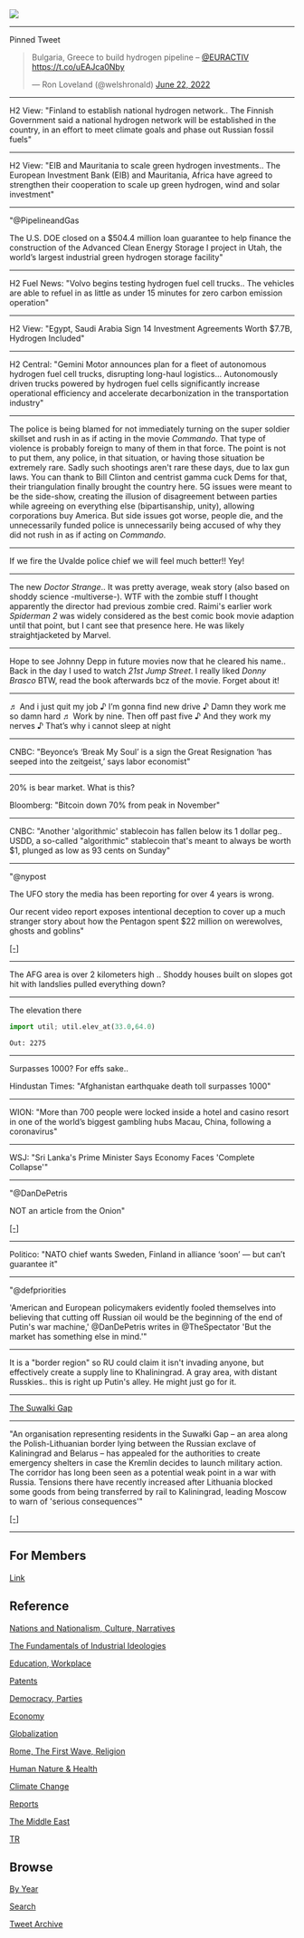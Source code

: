 <img src="https://drive.google.com/uc?export=view&id=1B2wf9R7AMH1d7Vw6e2mucLbIQ5NSjir7"/>

---

Pinned Tweet

<blockquote class="twitter-tweet"><p lang="en" dir="ltr">Bulgaria, Greece to build hydrogen pipeline – <a href="https://twitter.com/EURACTIV?ref_src=twsrc%5Etfw">@EURACTIV</a> <a href="https://t.co/uEAJca0Nby">https://t.co/uEAJca0Nby</a></p>&mdash; Ron Loveland (@welshronald) <a href="https://twitter.com/welshronald/status/1539496062896979969?ref_src=twsrc%5Etfw">June 22, 2022</a></blockquote> <script async src="https://platform.twitter.com/widgets.js" charset="utf-8"></script>

---

H2 View: "Finland to establish national hydrogen network.. The Finnish
Government said a national hydrogen network will be established in the
country, in an effort to meet climate goals and phase out Russian
fossil fuels"

---

H2 View: "EIB and Mauritania to scale green hydrogen investments.. The
European Investment Bank (EIB) and Mauritania, Africa have agreed to
strengthen their cooperation to scale up green hydrogen, wind and
solar investment"

---

"@PipelineandGas

The U.S. DOE closed on a $504.4 million loan guarantee to help finance
the construction of the Advanced Clean Energy Storage I project in
Utah, the world’s largest industrial green hydrogen storage facility"

---

H2 Fuel News: "Volvo begins testing hydrogen fuel cell trucks.. The
vehicles are able to refuel in as little as under 15 minutes for zero
carbon emission operation"

---

H2 View: "Egypt, Saudi Arabia Sign 14 Investment Agreements Worth
$7.7B, Hydrogen Included"

---

H2 Central: "Gemini Motor announces plan for a fleet of autonomous
hydrogen fuel cell trucks, disrupting long-haul
logistics... Autonomously driven trucks powered by hydrogen fuel cells
significantly increase operational efficiency and accelerate
decarbonization in the transportation industry"

---

The police is being blamed for not immediately turning on the super
soldier skillset and rush in as if acting in the movie
*Commando*. That type of violence is probably foreign to many of them
in that force.  The point is not to put them, any police, in that
situation, or having those situation be extremely rare. Sadly such
shootings aren't rare these days, due to lax gun laws. You can thank
to Bill Clinton and centrist gamma cuck Dems for that, their
triangulation finally brought the country here. 5G issues were meant
to be the side-show, creating the illusion of disagreement between
parties while agreeing on everything else (bipartisanship, unity),
allowing corporations buy America. But side issues got worse, people
die, and the unnecessarily funded police is unnecessarily being
accused of why they did not rush in as if acting on *Commando*.

---

If we fire the Uvalde police chief we will feel much better!! Yey!

---

The new *Doctor Strange*..  It was pretty average, weak story (also
based on shoddy science -multiverse-). WTF with the zombie stuff I
thought apparently the director had previous zombie cred. Raimi's
earlier work *Spiderman 2* was widely considered as the best comic
book movie adaption until that point, but I cant see that presence
here. He was likely straightjacketed by Marvel. 

---

Hope to see Johnny Depp in future movies now that he cleared his
name.. Back in the day I used to watch *21st Jump Street*. I really
liked *Donny Brasco* BTW, read the book afterwards bcz of the
movie. Forget about it!

---

♬ And i just quit my job ♪ I’m gonna find new drive 
♪ Damn they work me so damn hard ♬ Work by nine. Then off past five
♪ And they work my nerves ♪ That’s why i cannot sleep at night

---

CNBC: "Beyonce’s ‘Break My Soul’ is a sign the Great Resignation ‘has seeped
into the zeitgeist,’ says labor economist"

---

20% is bear market. What is this?

Bloomberg: "Bitcoin down 70% from peak in November"

---

CNBC: "Another 'algorithmic' stablecoin has fallen below its 1 dollar
peg.. USDD, a so-called "algorithmic" stablecoin that's meant to
always be worth $1, plunged as low as 93 cents on Sunday"

---

"@nypost

The UFO story the media has been reporting for over 4 years is wrong.

Our recent video report exposes intentional deception to cover up a
much stranger story about how the Pentagon spent $22 million on
werewolves, ghosts and goblins"

[[-]](https://twitter.com/nypost/status/1539659954638016514)

---

The AFG area is over 2 kilometers high .. Shoddy houses built on
slopes got hit with landslies pulled everything down?

---

The elevation there

```python
import util; util.elev_at(33.0,64.0)
```

```text
Out: 2275
```

---

Surpasses 1000? For effs sake..

Hindustan Times: "Afghanistan earthquake death toll surpasses 1000"

---

WION: "More than 700 people were locked inside a hotel and casino
resort in one of the world’s biggest gambling hubs Macau, China,
following a coronavirus"

---

WSJ: "Sri Lanka's Prime Minister Says Economy Faces 'Complete
Collapse'"

---

"@DanDePetris

NOT an article from the Onion"

[[-]](https://pbs.twimg.com/media/FV4vjTVXoAMoyNh?format=jpg&name=small)

---

Politico: "NATO chief wants Sweden, Finland in alliance ‘soon’ — but
can’t guarantee it"

---

"@defpriorities

'American and European policymakers evidently fooled themselves into
believing that cutting off Russian oil would be the beginning of the
end of Putin's war machine,' @DanDePetris writes in @TheSpectator 'But
the market has something else in mind.'"

---

It is a "border region" so RU could claim it isn't invading anyone,
but effectively create a supply line to Khaliningrad. A gray area,
with distant Russkies.. this is right up Putin's alley. He might just
go for it.

---

[The Suwalki Gap](https://pbs.twimg.com/media/FV6sTunXgAAIiZW?format=jpg&name=medium)

---

"An organisation representing residents in the Suwałki Gap – an area
along the Polish-Lithuanian border lying between the Russian exclave
of Kaliningrad and Belarus – has appealed for the authorities to
create emergency shelters in case the Kremlin decides to launch
military action. The corridor has long been seen as a potential weak
point in a war with Russia. Tensions there have recently increased
after Lithuania blocked some goods from being transferred by rail to
Kaliningrad, leading Moscow to warn of 'serious consequences'"

[[-]](https://notesfrompoland.com/2022/06/21/residents-of-polands-suwalki-gap-appeal-for-emergency-shelters-in-case-of-russian-invasion/)

---

## For Members

[Link](https://thirdwave-members.herokuapp.com)

## Reference

[Nations and Nationalism, Culture, Narratives](2013/02/nations-and-nationalism.html)

[The Fundamentals of Industrial Ideologies](2011/04/fundamentals-of-industrial-ideologies.html)

[Education, Workplace](2017/09/education-workplace.html)

[Patents](2018/09/patents.html)

[Democracy, Parties](2016/11/democracy.html)

[Economy](2018/05/economy.html)

[Globalization](2018/09/globalization.html)

[Rome, The First Wave, Religion](2017/12/rome.html)

[Human Nature & Health](2020/07/human-nature.html)

[Climate Change](2018/12/climate.html)

[Reports](2019/05/reports.html)

[The Middle East](2019/07/middleeast.html)

[TR](../tr)

## Browse

[By Year](years.html)

[Search](search.html)

[Tweet Archive](tweets/index.html)
